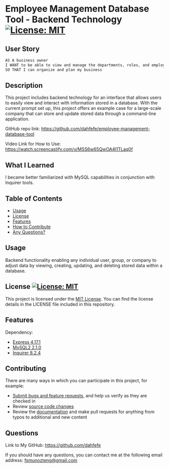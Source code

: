 # Employee Management Database Tool - Backend Technology  [![License: MIT](https://img.shields.io/badge/License-MIT-yellow.svg)](https://opensource.org/licenses/MIT)

## User Story

```md
AS A business owner
I WANT to be able to view and manage the departments, roles, and employees in my company
SO THAT I can organize and plan my business
```

## Description

This project includes backend technology for an interface that allows users to easily view and interact with information stored in a database. With the current prompt set up, this project offers an example case for a large-scale company that can store and update stored data through a command-line application. 

GitHub repo link: https://github.com/dahfefe/employee-management-database-tool

Video Link for How to Use: https://watch.screencastify.com/v/MSS6w65QwOA4l1TLaq0f

## What I Learned
  
I became better familiarized with MySQL capabilities in conjunction with Inquirer tools. 

## Table of Contents

- [Usage](#usage)
- [License](#license)
- [Features](#features)
- [How to Contribute](#contributing)
- [Any Questions?](#questions)

## Usage

Backend functionality enabling any individual user, group, or company to adjust data by viewing, creating, updating, and deleting stored data within a database. 

## License [![License: MIT](https://img.shields.io/badge/License-MIT-yellow.svg)](https://opensource.org/licenses/MIT)

This project is licensed under the [MIT License](https://opensource.org/license/mit). You can find the license details in the LICENSE file included in this repository.

## Features
  
Dependency: 
- [Express 4.17.1](https://www.npmjs.com/package/express)
- [MySQL2 2.1.0](https://www.npmjs.com/package/mysql2)
- [Inquirer 8.2.4](https://www.npmjs.com/package/inquirer)

## Contributing

There are many ways in which you can participate in this project, for example:

* [Submit bugs and feature requests](https://github.com/dahfefe/employee-management-database-tool/issues), and help us verify as they are checked in
* Review [source code changes](https://github.com/dahfefe/employee-management-database-tool/pulls)
* Review the [documentation](https://github.com/microsoft/vscode-docs) and make pull requests for anything from typos to additional and new content

## Questions
  
Link to My GitHub: https://github.com/dahfefe

If you should have any questions, you can contact me at the following email address: fsmunozteng@gmail.com
